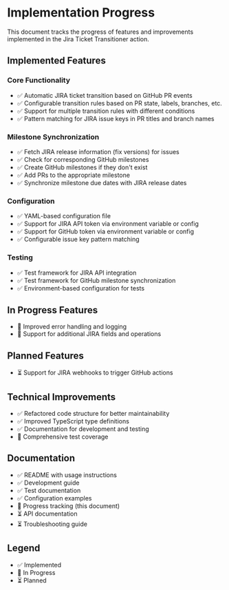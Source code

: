 # Implementation Progress

This document tracks the progress of features and improvements implemented in the Jira Ticket Transitioner action.

## Implemented Features

### Core Functionality
- ✅ Automatic JIRA ticket transition based on GitHub PR events
- ✅ Configurable transition rules based on PR state, labels, branches, etc.
- ✅ Support for multiple transition rules with different conditions
- ✅ Pattern matching for JIRA issue keys in PR titles and branch names

### Milestone Synchronization
- ✅ Fetch JIRA release information (fix versions) for issues
- ✅ Check for corresponding GitHub milestones
- ✅ Create GitHub milestones if they don't exist
- ✅ Add PRs to the appropriate milestone
- ✅ Synchronize milestone due dates with JIRA release dates

### Configuration
- ✅ YAML-based configuration file
- ✅ Support for JIRA API token via environment variable or config
- ✅ Support for GitHub token via environment variable or config
- ✅ Configurable issue key pattern matching

### Testing
- ✅ Test framework for JIRA API integration
- ✅ Test framework for GitHub milestone synchronization
- ✅ Environment-based configuration for tests

## In Progress Features

- 🔄 Improved error handling and logging
- 🔄 Support for additional JIRA fields and operations

## Planned Features

- ⏳ Support for JIRA webhooks to trigger GitHub actions

## Technical Improvements

- ✅ Refactored code structure for better maintainability
- ✅ Improved TypeScript type definitions
- ✅ Documentation for development and testing
- 🔄 Comprehensive test coverage

## Documentation

- ✅ README with usage instructions
- ✅ Development guide
- ✅ Test documentation
- ✅ Configuration examples
- 🔄 Progress tracking (this document)
- ⏳ API documentation
- ⏳ Troubleshooting guide

## Legend
- ✅ Implemented
- 🔄 In Progress
- ⏳ Planned 